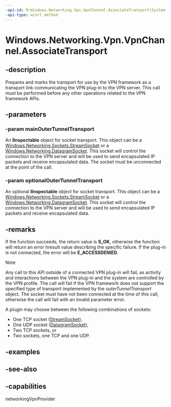 ```yaml
---
-api-id: M:Windows.Networking.Vpn.VpnChannel.AssociateTransport(System.Object,System.Object)
-api-type: winrt method
---
```


<!-- Method syntax
public void AssociateTransport(System.Object mainOuterTunnelTransport, System.Object optionalOuterTunnelTransport)
-->

# Windows.Networking.Vpn.VpnChannel.AssociateTransport

## -description
Prepares and marks the transport for use by the VPN framework as a transport link communicating the VPN plug-in to the VPN server. This call must be performed before any other operations related to the VPN framework APIs.

## -parameters
### -param mainOuterTunnelTransport
An **IInspectable** object for socket transport. This object can be a [Windows.Networking.Sockets.StreamSocket](/uwp/api/windows.networking.sockets.streamsocket) or a [Windows.Networking.DatagramSocket](../windows.networking.sockets/datagramsocket.md). This socket will control the connection to the VPN server and will be used to send encapsulated IP packets and receive encapsulated data. The socket must be unconnected at the point of the call.

### -param optionalOuterTunnelTransport
An optional **IInspectable** object for socket transport. This object can be a [Windows.Networking.Sockets.StreamSocket](/uwp/api/windows.networking.sockets.streamsocket) or a [Windows.Networking.DatagramSocket](../windows.networking.sockets/datagramsocket.md). This socket will control the connection to the VPN server and will be used to send encapsulated IP packets and receive encapsulated data.

## -remarks
If the function succeeds, the return value is **S_OK**, otherwise the function will return an error hresult value describing the specific failure. If the plug-in is not connected, the error will be **E_ACCESSDENIED**.

> [!NOTE]
> Any call to this API outside of a connected VPN plug-in will fail, as activity and interactions between the VPN plug-in and the system are controlled by the VPN profile. The call will fail if the VPN framework does not support the specified type of transport implemented by the *outerTunnelTransport* object. The socket must have not been connected at the time of this call, otherwise the call will fail with an invalid parameter error.

A plugin may choose between the following combinations of sockets: 
+ One TCP socket ([StreamSocket](../windows.networking.sockets/streamsocket.md)),
+ One UDP socket ([DatagramSocket](../windows.networking.sockets/datagramsocket.md)),
+ Two TCP sockets, or
+ Two sockets, one TCP and one UDP.

## -examples

## -see-also

## -capabilities
networkingVpnProvider
